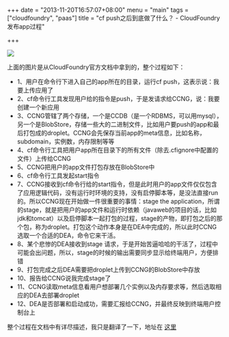 +++
date = "2013-11-20T16:57:07+08:00"
menu = "main"
tags = ["cloudfoundry", "paas"]
title = "cf push之后到底做了什么？ - CloudFoundry发布app过程"

+++

![](/img/cf-push-process.png)

上面的图片是从CloudFoundry官方文档中拿到的，整个过程如下：
 
- 1、用户在命令行下进入自己的app所在的目录，运行cf push，这表示说：我要上传应用了
- 2、cf命令行工具发现用户给的指令是push，于是发请求给CCNG，说：我要创建一个新应用
- 3、CCNG管辖了两个存储，一个是CCDB（是一个RDBMS，可以用mysql），另一个是BlobStore，存储一些大的二进制文件，比如用户要push的app和最后打包成的droplet。CCNG会先保存当前app的meta信息，比如名称，subdomain，实例数，内存限制等等
- 4、cf命令行工具把用户app所在目录下的所有文件（除去.cfignore中配置的文件）上传给CCNG
- 5、CCNG把用户的app文件打包存放在BlobStore中
- 6、cf命令行工具发起start指令
- 7、CCNG接收到cf命令行给的start指令，但是此时用户的app文件仅仅包含了应用逻辑代码，没有运行时环境的支持，没有启停脚本等，是没法直接run的。所以CCNG现在开始做一件很重要的事情：stage the application，所谓的stage，就是把用户的app文件和运行时依赖（javaweb的项目的话，比如jdk和tomcat）以及启停脚本一起打包的过程，stage的产物，即打包之后的那个包，称为droplet。打包这个动作本身是在DEA中完成的，所以此时CCNG选取一个合适的DEA，命令它来干活。
- 8、某个悲惨的DEA接收到stage 请求，于是开始苦逼哈哈的干活了，过程中可能会出问题，所以，stage的时候的输出需要同步显示给终端用户，方便排错
- 9、打包完成之后DEA需要把droplet上传到CCNG的BlobStore中存放
- 10、报告给CCNG说我完成stage了
- 11、CCNG读取meta信息看用户想部署几个实例以及内存要求等，然后选取相应的DEA去部署droplet
- 12、DEA是否部署和启动成功，需要汇报给CCNG，并最终反映到终端用户控制台上
 
整个过程在文档中有详尽描述，我只是翻译了一下，地址在 [这里](http://docs.cloudfoundry.org/docs/running/architecture/how-applications-are-staged.html)

